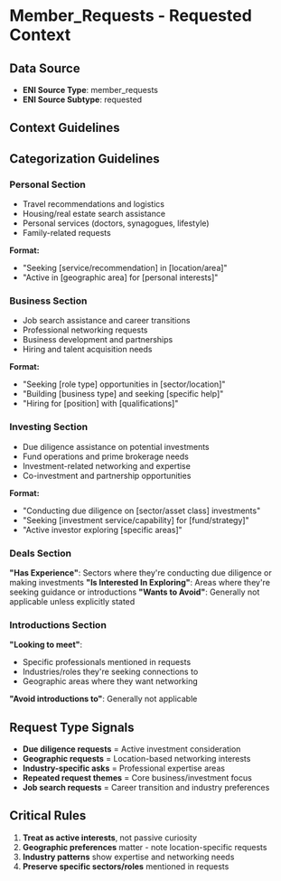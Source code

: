 # Member_Requests - Requested Context

## Data Source
- **ENI Source Type**: member_requests
- **ENI Source Subtype**: requested

## Context Guidelines

## Categorization Guidelines

### Personal Section
- Travel recommendations and logistics
- Housing/real estate search assistance
- Personal services (doctors, synagogues, lifestyle)
- Family-related requests

**Format:**
- "Seeking [service/recommendation] in [location/area]"
- "Active in [geographic area] for [personal interests]"

### Business Section
- Job search assistance and career transitions
- Professional networking requests
- Business development and partnerships
- Hiring and talent acquisition needs

**Format:**
- "Seeking [role type] opportunities in [sector/location]"
- "Building [business type] and seeking [specific help]"
- "Hiring for [position] with [qualifications]"

### Investing Section
- Due diligence assistance on potential investments
- Fund operations and prime brokerage needs
- Investment-related networking and expertise
- Co-investment and partnership opportunities

**Format:**
- "Conducting due diligence on [sector/asset class] investments"
- "Seeking [investment service/capability] for [fund/strategy]"
- "Active investor exploring [specific areas]"

### Deals Section
**"Has Experience"**: Sectors where they're conducting due diligence or making investments
**"Is Interested In Exploring"**: Areas where they're seeking guidance or introductions
**"Wants to Avoid"**: Generally not applicable unless explicitly stated

### Introductions Section
**"Looking to meet"**: 
- Specific professionals mentioned in requests
- Industries/roles they're seeking connections to
- Geographic areas where they want networking

**"Avoid introductions to"**: Generally not applicable

## Request Type Signals
- **Due diligence requests** = Active investment consideration
- **Geographic requests** = Location-based networking interests  
- **Industry-specific asks** = Professional expertise areas
- **Repeated request themes** = Core business/investment focus
- **Job search requests** = Career transition and industry preferences

## Critical Rules
1. **Treat as active interests**, not passive curiosity
2. **Geographic preferences** matter - note location-specific requests
3. **Industry patterns** show expertise and networking needs
4. **Preserve specific sectors/roles** mentioned in requests